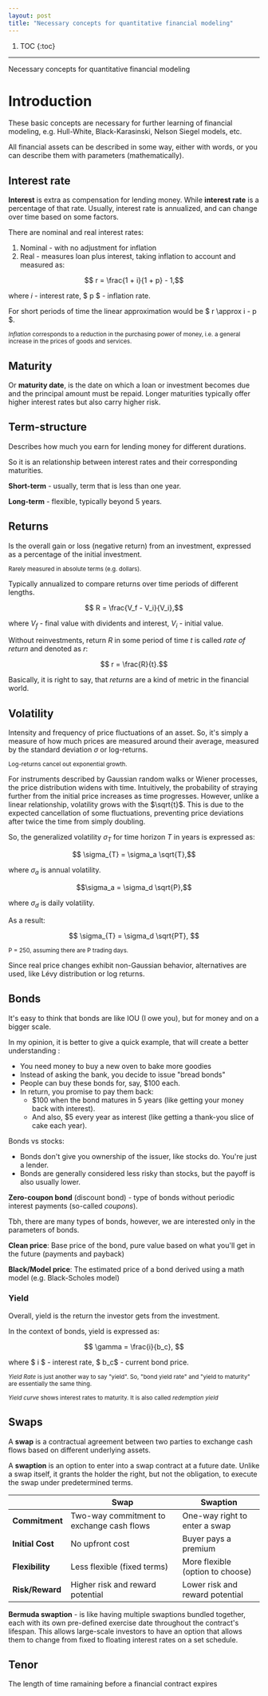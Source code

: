 ```yaml
---
layout: post
title: "Necessary concepts for quantitative financial modeling"
---
```


1. TOC
{:toc}

---

Necessary concepts for quantitative financial modeling

# Introduction

These basic concepts are necessary for further learning of financial modeling, e.g. Hull-White, Black-Karasinski, Nelson Siegel models, etc. 

All financial assets can be described in some way, either with words, or you can describe them with parameters (mathematically).

## Interest rate

**Interest** is extra as compensation for lending money. 
While **interest rate** is a percentage of that rate. Usually, interest rate is annualized, and can change over time based on some factors.  

There are nominal and real interest rates:

1. Nominal - with no adjustment for inflation
2. Real - measures loan plus interest, taking inflation to account and measured as:

$$ r = \frac{1 + i}{1 + p} - 1,$$

where $i$ - interest rate, $ p $ - inflation rate.

For short periods of time the linear approximation would be $ r \approx i - p $.

<sub> _Inflation_ corresponds to a reduction in the purchasing power of money, i.e. a general increase in the prices of goods and services.<sub>

## Maturity 

Or **maturity date**, is the date on which a loan or investment becomes due and the principal amount must be repaid. Longer maturities typically offer higher interest rates but also carry higher risk.

## Term-structure

Describes how much you earn for lending money for different durations.

So it is an relationship between interest rates and their corresponding maturities. 

**Short-term** - usually, term that is less than one year. 

**Long-term** - flexible, typically beyond 5 years.

## Returns 

Is the overall gain or loss (negative return) from an investment, expressed as a percentage of the initial investment. 

<sub>Rarely measured in absolute terms (e.g. dollars). <sub>

Typically annualized to compare returns over time periods of different lengths.

$$ R = \frac{V_f - V_i}{V_i},$$

where $V_f$ - final value with dividents and interest, $V_i$ - initial value.

Without reinvestments, return $R$ in some period of time $t$ is called _rate of return_ and denoted as $r$:

$$ r = \frac{R}{t}.$$ 

Basically, it is right to say, that _returns_ are a kind of metric in the financial world.

## Volatility

Intensity and frequency of price fluctuations of an asset. So, it's simply a measure of how much prices are measured around their average, measured by the standard deviation $\sigma$ or log-returns.

<sub> Log-returns cancel out exponential growth. <sub>


For instruments described by Gaussian random walks or Wiener processes, the price distribution widens with time. Intuitively, the probability of straying further from the initial price increases as time progresses. However, unlike a linear relationship, volatility grows with the $\sqrt{t}$. This is due to the expected cancellation of some fluctuations, preventing price deviations after twice the time from simply doubling. 

So, the generalized volatility $\sigma_T$ for time horizon $T$ in years is expressed as:

$$ \sigma_{T} = \sigma_a \sqrt{T},$$

where $\sigma_a$ is annual volatility.

$$\sigma_a = \sigma_d \sqrt{P},$$

where $\sigma_d$ is daily volatility.

As a result:

$$ \sigma_{T} = \sigma_d \sqrt{PT}, $$

<sub> P = 250, assuming there are P trading days. <sub>

Since real price changes exhibit non-Gaussian behavior, alternatives are used, like Lévy distribution or log returns.

## Bonds 

It's easy to think that bonds are like IOU (I owe you), but for money and on a bigger scale.

In my opinion, it is better to give a quick example, that will create a better understanding :


* You need money to buy a new oven to bake more goodies
* Instead of asking the bank, you decide to issue "bread bonds"
* People can buy these bonds for, say, $100 each.
* In return, you promise to pay them back:
   * $100 when the bond matures in 5 years (like getting your money back with interest).
   * And also, $5 every year as interest (like getting a thank-you slice of cake each year).

Bonds vs stocks:
* Bonds don't give you ownership of the issuer, like stocks do. You're just a lender.
* Bonds are generally considered less risky than stocks, but the payoff is also usually lower.

**Zero-coupon bond** (discount bond) - type of bonds without periodic interest payments (so-called _coupons_). 

Tbh, there are many types of bonds, however, we are interested only in the parameters of bonds.

**Clean price**: Base price of the bond, pure value based on what you'll get in the future (payments and payback)

**Black/Model price**: The estimated price of a bond derived using a math model (e.g. Black-Scholes model)

### Yield 

Overall, yield is the return the investor gets from the investment.

In the context of bonds, yield is expressed as:

$$ \gamma = \frac{i}{b_c},  $$

where $ i $ - interest rate, $ b_c$ - current bond price.

<sub> _Yield Rate_ is just another way to say "yield". So, "bond yield rate" and "yield to maturity" are essentially the same thing. <sub>

<sub> _Yield curve_ shows interest rates to maturity. It is also called _redemption yield_ <sub>


## Swaps

A **swap** is a contractual agreement between two parties to exchange cash flows based on different underlying assets.

A **swaption** is an option to enter into a swap contract at a future date. Unlike a swap itself, it grants the holder the right, but not the obligation, to execute the swap under predetermined terms.

|  | Swap | Swaption |
|---|---|---|
| **Commitment** | Two-way commitment to exchange cash flows | One-way right to enter a swap |
| **Initial Cost** | No upfront cost | Buyer pays a premium |
| **Flexibility** | Less flexible (fixed terms) | More flexible (option to choose) |
| **Risk/Reward** | Higher risk and reward potential | Lower risk and reward potential |

**Bermuda swaption** - is like having multiple swaptions bundled together, each with its own pre-defined exercise date throughout the contract's lifespan. This allows large-scale investors to have an option that allows them to change from fixed to floating interest rates on a set schedule.


## Tenor

The length of time ramaining before a financial contract expires
